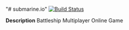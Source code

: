 "# submarine.io" 
[![Build Status](https://travis-ci.org/Lorenzoygata/submarineio.svg?branch=master)](https://travis-ci.org/Lorenzoygata/submarineio)


**Description** Battleship Multiplayer Online Game
